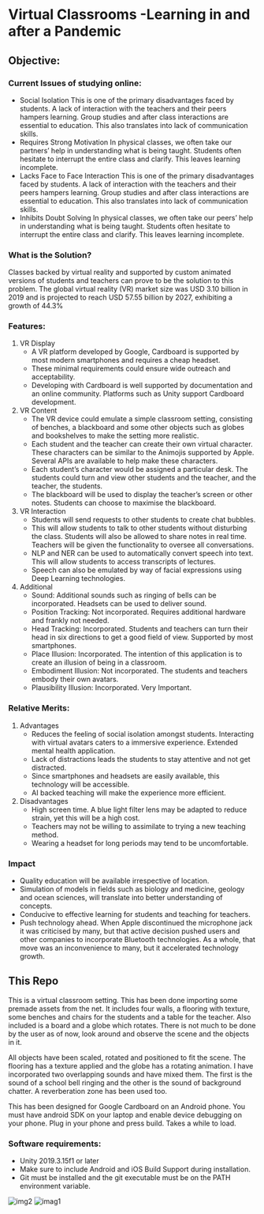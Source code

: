 # Virtual Classrooms -Learning in and after a Pandemic

## Objective:
### Current Issues of studying online:
- Social Isolation
This is one of the primary disadvantages faced by students. A lack of interaction with the teachers and their peers hampers learning. Group studies and after class interactions are essential to education. This also translates into lack of communication skills.
- Requires Strong Motivation
In physical classes, we often take our partners’ help in understanding what is being taught. Students often hesitate to interrupt the entire class and clarify. This leaves learning incomplete.
- Lacks Face to Face Interaction
This is one of the primary disadvantages faced by students. A lack of interaction with the teachers and their peers hampers learning. Group studies and after class interactions are essential to education. This also translates into lack of communication skills.
- Inhibits Doubt Solving
In physical classes, we often take our peers’ help in understanding what is being taught. Students often hesitate to interrupt the entire class and clarify. This leaves learning incomplete.

### What is the Solution?
Classes backed by virtual reality and supported by custom animated versions of students and teachers can prove to be the solution to this problem.
The global virtual reality (VR) market size was USD 3.10 billion in 2019 and is projected to reach USD 57.55 billion by 2027, exhibiting a growth of 44.3%

### Features:
1. VR Display
    - A VR platform developed by Google, Cardboard is supported by most modern smartphones and requires a cheap headset. 
    - These minimal requirements could ensure wide outreach and acceptability.
    - Developing with Cardboard is well supported by documentation and an online community. Platforms such as Unity support Cardboard development. 
2. VR Content
    - The VR device could emulate a simple classroom setting, consisting of benches, a blackboard and some other objects such as globes and bookshelves to make the setting more realistic.
    - Each student and the teacher can create their own virtual character. These characters can be similar to the Animojis supported by Apple. Several APIs are available to help make these characters.
    - Each student’s character would be assigned a particular desk. The students could turn and view other students and the teacher, and the teacher, the students.
    - The blackboard will be used to display the teacher’s screen or other notes. Students can choose to maximise the blackboard.
3. VR Interaction
    - Students will send requests to other students to create chat bubbles.
    - This will allow students to talk to other students without disturbing the class. Students will also be allowed to share notes in real time. Teachers will be given the functionality to oversee all conversations.
    - NLP and NER can be used to automatically convert speech into text. This will allow students to access transcripts of lectures.   
    - Speech can also be emulated by way of facial expressions using Deep Learning technologies. 
4. Additional
    - Sound: Additional sounds such as ringing of bells can be incorporated. Headsets can be used to deliver sound. 
    - Position Tracking: Not incorporated. Requires additional hardware and frankly not needed. 
    - Head Tracking: Incorporated. Students and teachers can turn their head in six directions to get a good field of view. Supported by most smartphones.
    - Place Illusion: Incorporated. The intention of this application is to create an illusion of being in a classroom.
    - Embodiment Illusion: Not incorporated. The students and teachers embody their own avatars.
    - Plausibility Illusion: Incorporated. Very Important.

### Relative Merits:
1. Advantages
    - Reduces the feeling of social isolation amongst students. Interacting with virtual avatars caters to a immersive experience. Extended mental health application.
    - Lack of distractions leads the students to stay attentive and not get distracted.
    - Since smartphones and headsets are easily available, this technology will be accessible.
    - AI backed teaching will make the experience more efficient.
2. Disadvantages
    - High screen time. A blue light filter lens may be adapted to reduce strain, yet this will be a high cost.
    - Teachers may not be willing to assimilate to trying a new teaching method.
    - Wearing a headset for long periods may tend to be uncomfortable. 

### Impact
 - Quality education will be available irrespective of location. 
 - Simulation of models in fields such as biology and medicine, geology and ocean sciences, will translate into better understanding of concepts. 
 - Conducive to effective learning for students and teaching for teachers. 
 - Push technology ahead. When Apple discontinued the microphone jack it was criticised by many, but that active decision pushed users and other companies to incorporate Bluetooth technologies. As a whole, that move was an inconvenience to many, but it accelerated technology growth.

## This Repo

This is a virtual classroom setting. This has been done importing some premade assets from the net. It includes four walls, a flooring with texture, some benches and chairs for the students and a table for the teacher. Also included is a board and a globe which rotates. There is not much to be done by the user as of now, look around and observe the scene and the objects in it.

All objects have been scaled, rotated and positioned to fit the scene. The flooring has a texture applied and the globe has a rotating animation. I have incorporated two overlapping sounds and have mixed them. The first is the sound of a school bell ringing and the other is the sound of background chatter. A reverberation zone has been used too.

This has been designed for Google Cardboard on an Android phone. You must have android SDK on your laptop and enable device debugging on your phone. Plug in your phone and press build. Takes a while to load. 

### Software requirements:
- Unity 2019.3.15f1 or later
- Make sure to include Android and iOS Build Support during installation.
- Git must be installed and the git executable must be on the PATH environment variable.


![img2](https://user-images.githubusercontent.com/44337913/142209761-433cc40f-faf7-4a01-a191-557f511da857.png)
![imag1](https://user-images.githubusercontent.com/44337913/142209784-8bbf8392-afe0-434d-926f-e976c5863bd2.png)

